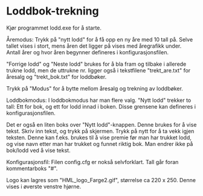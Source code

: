 # Loddbok-trekning
Kjør programmet lodd.exe for å starte.

Åremodus:
Trykk på "nytt lodd" for å få opp en ny åre med 10 tall på. Selve tallet vises i stort, mens åren det ligger på vises med åregrafikk under. Antall årer og hvor åren begynner defineres i konfigurasjonsfilen.

"Forrige lodd" og "Neste lodd" brukes for å bla fram og tilbake i allerede trukne lodd, men de uttrukne nr. ligger også i tekstfilene "trekt_are.txt" for åresalg og "trekt_bok.txt" for loddbøker.

Trykk på "Modus" for å bytte mellom åresalg og trekning av loddbøker.

Loddbokmodus:
I loddbokmodus har man flere valg. "Nytt lodd" trekker to tall: Ett for bok, og ett for lodd innad i boken. Disse grensene kan defineres i konfigurasjonsfilen.

Det er også en liten boks over "Nytt lodd"-knappen. Denne brukes for å vise tekst. Skriv inn tekst, og trykk på skjermen. Trykk på nytt for å ta vekk igjen teksten. Denne kan f.eks. brukes til å vise premie før man har trukket lodd, og vise navn etter man har trukket og funnet riktig bok. Man endrer ikke på bok/lodd ved å vise tekst.

Konfigurasjonsfil:
Filen config.cfg er nokså selvforklart. Tall går foran kommentarboks "#".


Logo kan lagres som "HML_logo_Farge2.gif", størrelse ca 220 x 250. Denne vises i øverste venstre hjørne.